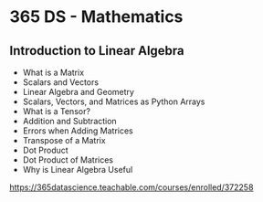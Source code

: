 # 365 DS - Mathematics

## Introduction to Linear Algebra

- What is a Matrix
- Scalars and Vectors
- Linear Algebra and Geometry
- Scalars, Vectors, and Matrices as Python Arrays
- What is a Tensor?
- Addition and Subtraction
- Errors when Adding Matrices
- Transpose of a Matrix
- Dot Product
- Dot Product of Matrices
- Why is Linear Algebra Useful

https://365datascience.teachable.com/courses/enrolled/372258
